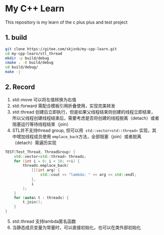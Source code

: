 # My C++ Learn

This repository is my learn of the c plus plus and test project

## 1. build

```bash
git clone https://gitee.com/skjsnb/my-cpp-learn.git
cd my-cpp-learn/stl_thread
mkdir -p build/debug
cmake . -B build/debug
cd build/debug/
make -j
```

## 2. Record

1. std::move 可以将左值转换为右值
2. std::forward 需配合模板引用折叠使用，实现完美转发
3. std::thread 创建后立即执行，但是如果父线程结束则创建的线程立即结束，所以父线程创建线程结束后，需要考虑是否将创建的线程脱离（detach）或者阻塞运行等待线程结束（join）
4. STL并不支持thread group, 但可以用``` std::vector<std::thread>``` 实现，其中增加线程成员使用 ```emplace_back```方法，全部阻塞（join）或者脱离（detach）需遍历实现

```c++
TEST(Test_Thread, ThreadGroup) {
    std::vector<std::thread> threads;
    for (int i = 0; i < 10; ++i) {
        threads.emplace_back(
            [](int arg) {
                std::cout << "lambda: " << arg << std::endl;
            },
            i
        );
    }
    for (auto& t : threads) {
        t.join();
    }
}
```

5. std::thread 支持lambda匿名函数
6. 当静态成员变量为常量时，可以直接初始化，也可以在类外部初始化








